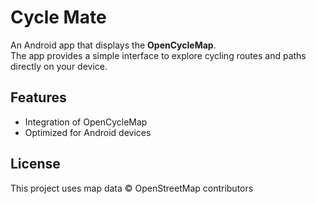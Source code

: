 # Cycle Mate

An Android app that displays the **OpenCycleMap**.  
The app provides a simple interface to explore cycling routes and paths directly on your device.  

## Features
- Integration of OpenCycleMap
- Optimized for Android devices

## License
This project uses map data © OpenStreetMap contributors


